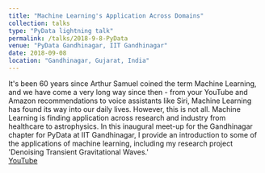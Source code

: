 ```yaml
---
title: "Machine Learning's Application Across Domains"
collection: talks
type: "PyData lightning talk"
permalink: /talks/2018-9-8-PyData
venue: "PyData Gandhinagar, IIT Gandhinagar"
date: 2018-09-08
location: "Gandhinagar, Gujarat, India"
---
```

It's been 60 years since Arthur Samuel coined the term Machine Learning, and we have come a very long way since then - from your YouTube and Amazon recommendations to voice assistants like Siri, Machine Learning has found its way into our daily lives. However, this is not all. Machine Learning is finding application across research and industry from healthcare to astrophysics. In this inaugural meet-up for the Gandhinagar chapter for PyData at IIT Gandhinagar, I provide an introduction to some of the applications of machine learning, including my research project 'Denoising Transient Gravitational Waves.'<br/>
[YouTube](https://www.youtube.com/watch?v=EuYqzCSZAgs)
